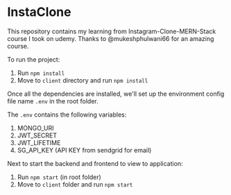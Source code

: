# InstaClone

This repository contains my learning from Instagram-Clone-MERN-Stack course I took on udemy. Thanks to @mukeshphulwani66 for an amazing course.

To run the project:

1. Run `npm install`
2. Move to `client` directory and run `npm install`

Once all the dependencies are installed, we'll set up the environment config file name `.env` in the root folder.

The `.env` contains the following variables:

1. MONGO_URI
2. JWT_SECRET
3. JWT_LIFETIME
4. SG_API_KEY (API KEY from sendgrid for email)

Next to start the backend and frontend to view to application:

1. Run `npm start` (in root folder)
2. Move to `client` folder and run `npm start`

